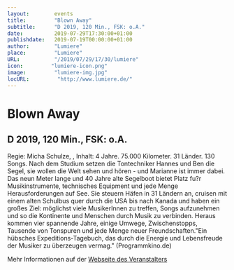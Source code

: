 ```yaml
---
layout:        events
title:         "Blown Away"
subtitle:      "D 2019, 120 Min., FSK: o.A."
date:          2019-07-29T17:30:00+01:00
publishdate:   2019-07-19T00:00:00+01:00
author:        "Lumiere"
place:         "Lumiere"
URL:           "/2019/07/29/17/30/lumiere"
icon:         "lumiere-icon.png"
image:         "lumiere-img.jpg"
locURL:         "http://www.lumiere.de/"
---
```


Blown Away
===========

D 2019, 120 Min., FSK: o.A.
-----------

Regie:  Micha Schulze, , Inhalt: 4 Jahre. 75.000 Kilometer. 31 Länder. 130 Songs. Nach dem Studium setzen die Tontechniker Hannes und Ben die Segel, sie wollen die Welt sehen und hören - und Marianne ist immer dabei. Das neun Meter lange und 40 Jahre alte Segelboot bietet Platz fu?r Musikinstrumente, technisches Equipment und jede Menge Herausforderungen auf See. Sie steuern Häfen in 31 Ländern an, cruisen mit einem alten Schulbus quer durch die USA bis nach Kanada und haben ein großes Ziel: möglichst viele MusikerInnen zu treffen, Songs aufzunehmen und so die Kontinente und Menschen durch Musik zu verbinden. Heraus kommen vier spannende Jahre, einige Umwege, Zwischenstopps, Tausende von Tonspuren und jede Menge neuer Freundschaften."Ein hübsches Expeditions-Tagebuch, das durch die Energie und Lebensfreude der Musiker zu überzeugen vermag." (Programmkino.de)

Mehr Informationen auf der [Webseite des Veranstalters](http://www.lumiere.de/19/07/blown.htm)
